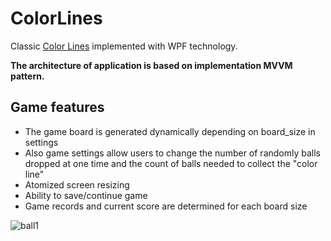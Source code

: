 # ColorLines
 
Classic [Color Lines](https://ru.wikipedia.org/wiki/Color_Lines) implemented with WPF technology.

**The architecture of application is based on implementation MVVM pattern.**

## Game features

- The game board is generated dynamically depending on board_size in settings
- Also game settings allow users to change the number of randomly balls dropped at one time and the count of balls needed to collect the "color line"
- Atomized screen resizing
- Ability to save/continue game
- Game records and current score are determined for each board size

![ball1](https://user-images.githubusercontent.com/29926552/46201901-05e30780-c31e-11e8-9c34-176deae4133e.gif)
